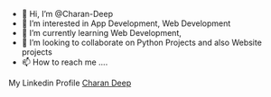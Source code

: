 - 👋 Hi, I’m @Charan-Deep
- 👀 I’m interested in App Development, Web Development
- 🌱 I’m currently learning Web Development,
- 💞️ I’m looking to collaborate on Python Projects and also Website projects
- 📫 How to reach me ....
<div class="badge-base LI-profile-badge" data-locale="en_US" data-size="large" data-theme="dark" data-type="VERTICAL" data-vanity="charan-deep-04470b200" data-version="v1">My Linkedin Profile <a class="badge-base__link LI-simple-link" href="https://pk.linkedin.com/in/charan-deep-04470b200?trk=profile-badge">Charan Deep</a></div>
              
<!---
Charan-Deep/Charan-Deep is a ✨ special ✨ repository because its `README.md` (this file) appears on your GitHub profile.
You can click the Preview link to take a look at your changes.
--->


<!---

<h1 align="center">Hi 👋, I'm Charan Deep</h1>
<h3 align="center">A passionate Andriod Developer from Pakistan</h3>

<p align="left"> <img src="https://komarev.com/ghpvc/?username=charan-deep&label=Profile%20views&color=0e75b6&style=flat" alt="charan-deep" /> </p>

<p align="left"> <a href="https://github.com/ryo-ma/github-profile-trophy"><img src="https://github-profile-trophy.vercel.app/?username=charan-deep" alt="charan-deep" /></a> </p>

- 🌱 I’m currently learning **Web Development**

- 👯 I’m looking to collaborate on **Python Projects and also Website projects**

- 💬 Ask me about **Python, HTML, CSS, Javascript,**

- 📫 How to reach me **charandeep736@gmail.com**

- ⚡ Fun fact **I think I am lazzy**


<h3 align="left">Languages and Tools:</h3>
<p align="left"> <a href="https://aws.amazon.com" target="_blank"> <img src="https://raw.githubusercontent.com/devicons/devicon/master/icons/amazonwebservices/amazonwebservices-original-wordmark.svg" alt="aws" width="40" height="40"/> </a> <a href="https://azure.microsoft.com/en-in/" target="_blank"> <img src="https://www.vectorlogo.zone/logos/microsoft_azure/microsoft_azure-icon.svg" alt="azure" width="40" height="40"/> </a> <a href="https://getbootstrap.com" target="_blank"> <img src="https://raw.githubusercontent.com/devicons/devicon/master/icons/bootstrap/bootstrap-plain-wordmark.svg" alt="bootstrap" width="40" height="40"/> </a> <a href="https://www.w3schools.com/cpp/" target="_blank"> <img src="https://raw.githubusercontent.com/devicons/devicon/master/icons/cplusplus/cplusplus-original.svg" alt="cplusplus" width="40" height="40"/> </a> <a href="https://www.w3schools.com/css/" target="_blank"> <img src="https://raw.githubusercontent.com/devicons/devicon/master/icons/css3/css3-original-wordmark.svg" alt="css3" width="40" height="40"/> </a> <a href="https://cloud.google.com" target="_blank"> <img src="https://www.vectorlogo.zone/logos/google_cloud/google_cloud-icon.svg" alt="gcp" width="40" height="40"/> </a> <a href="https://git-scm.com/" target="_blank"> <img src="https://www.vectorlogo.zone/logos/git-scm/git-scm-icon.svg" alt="git" width="40" height="40"/> </a> <a href="https://www.w3.org/html/" target="_blank"> <img src="https://raw.githubusercontent.com/devicons/devicon/master/icons/html5/html5-original-wordmark.svg" alt="html5" width="40" height="40"/> </a> <a href="https://developer.mozilla.org/en-US/docs/Web/JavaScript" target="_blank"> <img src="https://raw.githubusercontent.com/devicons/devicon/master/icons/javascript/javascript-original.svg" alt="javascript" width="40" height="40"/> </a> <a href="https://www.python.org" target="_blank"> <img src="https://raw.githubusercontent.com/devicons/devicon/master/icons/python/python-original.svg" alt="python" width="40" height="40"/> </a> <a href="https://www.tensorflow.org" target="_blank"> <img src="https://www.vectorlogo.zone/logos/tensorflow/tensorflow-icon.svg" alt="tensorflow" width="40" height="40"/> </a> </p>

<p><img align="left" src="https://github-readme-stats.vercel.app/api/top-langs?username=charan-deep&show_icons=true&locale=en&layout=compact" alt="charan-deep" /></p>

<p>&nbsp;<img align="center" src="https://github-readme-stats.vercel.app/api?username=charan-deep&show_icons=true&locale=en" alt="charan-deep" /></p>

--->
